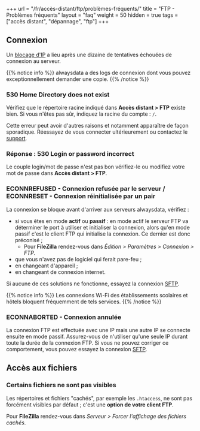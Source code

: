 +++
url = "/fr/accès-distant/ftp/problèmes-fréquents/"
title = "FTP - Problèmes fréquents"
layout = "faq"
weight = 50
hidden = true
tags = ["accès distant", "dépannage", "ftp"]
+++

## Connexion

Un [blocage d'IP](security/network) a lieu après une dizaine de tentatives échouées de connexion au serveur.

{{% notice info %}}
alwaysdata a des logs de connexion dont vous pouvez exceptionnellement demander une copie.
{{% /notice %}}

### 530 Home Directory does not exist
Vérifiez que le répertoire racine indiqué dans **Accès distant > FTP** existe bien. Si vous n'êtes pas sûr, indiquez la racine du compte : `/`.

Cette erreur peut avoir d'autres raisons et notamment apparaître de façon sporadique. Réessayez de vous connecter ultérieurement ou contactez le [support](https://admin.alwaysdata.com/support/add).

### Réponse : 530 Login or password incorrect
Le couple login/mot de passe n'est pas bon vérifiez-le ou modifiez votre mot de passe dans **Accès distant > FTP**.

### ECONNREFUSED - Connexion refusée par le serveur /  ECONNRESET - Connexion réinitialisée par un pair
La connexion se bloque avant d'arriver aux serveurs alwaysdata, vérifiez :

- si vous êtes en mode **actif** ou **passif** : en mode actif le serveur FTP va déterminer le port à utiliser et initialiser la connexion, alors qu'en mode passif c'est le client FTP qui initialise la connexion. Ce dernier est donc préconisé ;
    - Pour **FileZilla** rendez-vous dans _Édition > Paramètres > Connexion > FTP_.
- que vous n'avez pas de logiciel qui ferait pare-feu ;
- en changeant d'appareil ;
- en changeant de connexion internet.

Si aucune de ces solutions ne fonctionne, essayez la connexion [SFTP](remote-access/sftp).

{{% notice info %}}
Les connexions Wi-Fi des établissements scolaires et hôtels bloquent fréquemment de tels services.
{{% /notice %}}

### ECONNABORTED - Connexion annulée
La connexion FTP est effectuée avec une IP mais une autre IP se connecte ensuite en mode passif. Assurez-vous de n'utiliser qu'une seule IP durant toute la durée de la connexion FTP.
Si vous ne pouvez corriger ce comportement, vous pouvez essayez la connexion [SFTP](remote-access/sftp).

## Accès aux fichiers
### Certains fichiers ne sont pas visibles
Les répertoires et fichiers "cachés", par exemple les `.htaccess`, ne sont pas forcément visibles par défaut ; c'est une **option de votre client FTP**.

Pour **FileZilla** rendez-vous dans _Serveur > Forcer l'affichage des fichiers cachés_.

